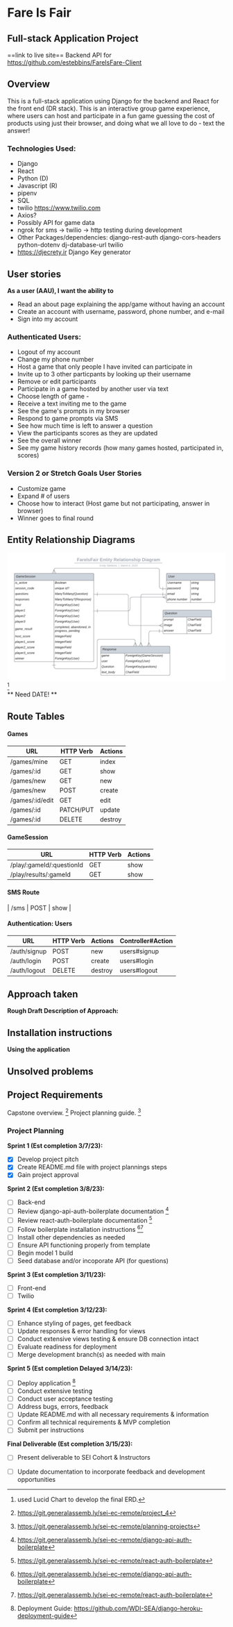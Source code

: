 # Fare Is Fair
## Full-stack Application Project
==link to live site==
Backend API for https://github.com/estebbins/FareIsFare-Client 

## Overview
This is a full-stack application using Django for the backend and React for the front end (DR stack). This is an interactive group game experience, where users can host and participate in a fun game guessing the cost of products using just their browser, and doing what we all love to do - text the answer! 

### Technologies Used:
- Django
- React 
- Python (D)
- Javascript (R)
- pipenv
- SQL
- twilio https://www.twilio.com 
- Axios?
- Possibly API for game data
- ngrok for sms -> twilio -> http testing during development
- Other Packages/dependencies: django-rest-auth django-cors-headers python-dotenv dj-database-url twilio
- https://djecrety.ir Django Key generator

## User stories
**As a user (AAU), I want the ability to** 
- Read an about page explaining the app/game without having an account
- Create an account with username, password, phone number, and e-mail
- Sign into my account
### Authenticated Users:
- Logout of my account
- Change my phone number
- Host a game that only people I have invited can participate in
- Invite up to 3 other particpants by looking up their username
- Remove or edit participants
- Participate in a game hosted by another user via text
- Choose length of game - 
- Receive a text inviting me to the game
- See the game's prompts in my browser
- Respond to game prompts via SMS
- See how much time is left to answer a question
- View the participants scores as they are updated
- See the overall winner
- See my game history records (how many games hosted, participated in, scores)

### Version 2 or Stretch Goals User Stories
- Customize game
- Expand # of users
- Choose how to interact (Host game but not participating, answer in browser)
- Winner goes to final round

## Entity Relationship Diagrams
![erd](FareIsFair.jpeg) [^7]   
** Need DATE! **

## Route Tables
#### Games
| **URL**              | **HTTP Verb** |**Actions**|
|----------------------|---------------|-----------|
| /games/mine         | GET           | index
| /games/:id          | GET           | show
| /games/new          | GET           | new
| /games/new          | POST          | create
| /games/:id/edit     | GET           | edit
| /games/:id          | PATCH/PUT     | update
| /games/:id          | DELETE        | destroy   |

#### GameSession
| **URL**              | **HTTP Verb** |**Actions**|
|----------------------|---------------|-----------|
| /play/:gameId/:questionId    | GET           | show
| /play/results/:gameId         | GET           | show | 

#### SMS Route
| /sms    | POST           | show |

#### Authentication: Users

| **URL**              | **HTTP Verb** |**Actions**|**Controller#Action**|
|----------------------|---------------|-----------|---------------------|
| /auth/signup         | POST          | new       | users#signup
| /auth/login          | POST          | create    | users#login
| /auth/logout         | DELETE        | destroy   | users#logout        |

## Approach taken
**Rough Draft Description of Approach:** 

## Installation instructions
**Using the application**

## Unsolved problems

## Project Requirements
Capstone overview. [^2]
Project planning guide. [^1]

### Project Planning
**Sprint 1 (Est completion 3/7/23):**
- [x] Develop project pitch
- [x] Create README.md file with project plannings steps
- [x] Gain project approval

**Sprint 2 (Est completion 3/8/23):**
- [ ] Back-end
- [ ] Review django-api-auth-boilerplate documentation [^3]
- [ ] Review react-auth-boilerplate documentation [^5]
- [ ] Follow boilerplate installation instructions [^3][^5]
- [ ] Install other dependencies as needed
- [ ] Ensure API functioning properly from template
- [ ] Begin model 1 build 
- [ ] Seed database and/or incoporate API (for questions)

**Sprint 3 (Est completion 3/11/23):**
- [ ] Front-end
- [ ] Twilio

**Sprint 4 (Est completion 3/12/23):**
- [ ] Enhance styling of pages, get feedback
- [ ] Update responses & error handling for views
- [ ] Conduct extensive views testing & ensure DB connection intact
- [ ] Evaluate readiness for deployment
- [ ] Merge development branch(s) as needed with main

**Sprint 5 (Est completion Delayed 3/14/23):**
- [ ] Deploy application [^6]
- [ ] Conduct extensive testing
- [ ] Conduct user acceptance testing
- [ ] Address bugs, errors, feedback
- [ ] Update README.md with all necessary requirements & information
- [ ] Confirm all technical requirements & MVP completion
- [ ] Submit per instructions

**Final Deliverable (Est completion 3/15/23):**
- [ ] Present deliverable to SEI Cohort & Instructors
- [ ] Update documentation to incorporate feedback and development opportunities


[^1]: https://git.generalassemb.ly/sei-ec-remote/planning-projects
[^2]: https://git.generalassemb.ly/sei-ec-remote/project_4
[^3]: https://git.generalassemb.ly/sei-ec-remote/django-api-auth-boilerplate
[^7]: used Lucid Chart to develop the final ERD.
[^5]: https://git.generalassemb.ly/sei-ec-remote/react-auth-boilerplate
[^6]: Deployment Guide: https://github.com/WDI-SEA/django-heroku-deployment-guide 

